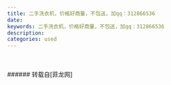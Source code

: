 ```yaml
---
title: 二手洗衣机，价格好商量，不包送，加qq：312866536
date: 
keywords: 二手洗衣机，价格好商量，不包送，加qq：312866536
description: 
categories: used
---
```

<td class="t_f" id="postmessage_2308780">

<br/>
<img alt="" border="0" class="zoom" data-cf-modified-dec6eb0646a54153c9fd27ee-="" file="http://www.flw.ph/data/appbyme/upload/image/201811/19/nWLzzVLY3EzP.jpg" id="aimg_f5Mee" lazyloadthumb="1" onclick="" onmouseover="" src="http://www.flw.ph/data/appbyme/upload/image/201811/19/nWLzzVLY3EzP.jpg"/><br/>
<br/>
</td>
###### 转载自[菲龙网]